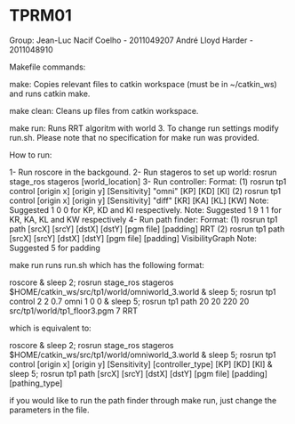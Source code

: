 TPRM01
======

Group:
Jean-Luc Nacif Coelho - 2011049207
André Lloyd Harder - 2011048910

Makefile commands:

make: Copies relevant files to catkin workspace (must be in ~/catkin_ws) and runs catkin make.

make clean: Cleans up files from catkin workspace.

make run: Runs RRT algoritm with world 3. To change run settings modify run.sh. Please note that no specification for make run was provided.

How to run:

1- Run roscore in the backgound.
2- Run stageros to set up world: rosrun stage_ros stageros [world_location]
3- Run controller: 
         Format:
          	(1) rosrun tp1 control [origin x] [origin y] [Sensitivity] "omni" [KP] [KD] [KI]
          	(2) rosrun tp1 control [origin x] [origin y] [Sensitivity] "diff" [KR] [KA] [KL] [KW]
        Note: Suggested 1 0 0 for KP, KD and KI respectively.
        Note: Suggested 1 9 1 1 for KR, KA, KL and KW respectively
4- Run path finder:
         Format:
	          (1) rosrun tp1 path [srcX] [srcY] [dstX] [dstY] [pgm file] [padding] RRT 
	          (2) rosrun tp1 path [srcX] [srcY] [dstX] [dstY] [pgm file] [padding] VisibilityGraph
        Note: Suggested 5 for padding
  
make run runs run.sh which has the following format:



roscore &
sleep 2; rosrun stage_ros stageros $HOME/catkin_ws/src/tp1/world/omniworld_3.world &
sleep 5; rosrun tp1 control 2 2 0.7 omni 1 0 0 &
sleep 5; rosrun tp1 path 20 20 220 20 src/tp1/world/tp1_floor3.pgm 7 RRT


which is equivalent to:


roscore &
sleep 2; rosrun stage_ros stageros $HOME/catkin_ws/src/tp1/world/omniworld_3.world &
sleep 5; rosrun tp1 control [origin x] [origin y] [Sensitivity] [controller_type] [KP] [KD] [KI] &
sleep 5; rosrun tp1 path [srcX] [srcY] [dstX] [dstY] [pgm file] [padding] [pathing_type]


if you would like to run the path finder through make run, just change the parameters in the file.
